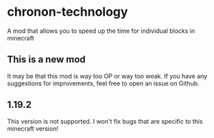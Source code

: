 # chronon-technology
A mod that allows you to speed up the time for individual blocks in minecraft

## This is a new mod
It may be that this mod is way too OP or way too weak. If you have any suggestions for improvements, feel free to open an issue on Github.

## 1.19.2
This version is not supported. I won't fix bugs that are specific to this minecraft version!